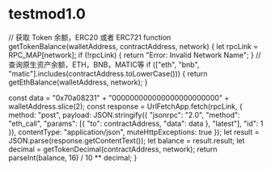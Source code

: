 # testmod1.0

// 获取 Token 余额，ERC20 或者 ERC721
function getTokenBalance(walletAddress, contractAddress, network) {
  let rpcLink = RPC_MAP[network];
  if (!rpcLink) {
    return "Error: Invalid Network Name";
  }
  // 查询原生资产余额，ETH，BNB，MATIC等
  if (["eth", "bnb", "matic"].includes(contractAddress.toLowerCase())) {
    return getEthBalance(walletAddress, network);
  }

  const data = "0x70a08231" + "000000000000000000000000" + walletAddress.slice(2);
  const response = UrlFetchApp.fetch(rpcLink, {
    method: "post",
    payload: JSON.stringify({
      "jsonrpc": "2.0",
      "method": "eth_call",
      "params": [{
        "to": contractAddress,
        "data": data
      }, "latest"],
      "id": 1
    }),
    contentType: "application/json",
    muteHttpExceptions: true
  });
  let result = JSON.parse(response.getContentText());
  let balance = result.result;
  let decimal = getTokenDecimal(contractAddress, network);
  return parseInt(balance, 16) / 10 ** decimal;
}
